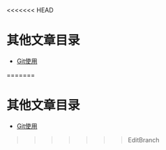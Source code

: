 
<<<<<<< HEAD
# 其他文章目录

* [Git使用](../Other/Git.md)

=======
# 其他文章目录

* [Git使用](../Other/Git.md)

>>>>>>> EditBranch

